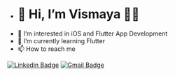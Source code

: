 - <h1>👋 Hi, I’m Vismaya 👩‍💻</h1>
- 👀 I’m interested in iOS and Flutter App Development
- 🌱 I’m currently learning Flutter   
- 📫 How to reach me 


[![Linkedin Badge](https://img.shields.io/badge/-LINKEDIN-blue?style=flat-square&logo=Linkedin&logoColor=white&link=https://www.linkedin.com/in/vismaya-c)](https://www.linkedin.com/in/vismaya-c)
[![Gmail Badge](https://img.shields.io/badge/GMAIL-c14438?style=flat-square&logo=Gmail&logoColor=white&link=mailto:vismayac0000@gmail.com)](mailto:vismayac0000@gmail.com)

<!---
vis-maya/vis-maya is a ✨ special ✨ repository because its `README.md` (this file) appears on your GitHub profile.
You can click the Preview link to take a look at your changes.
--->
